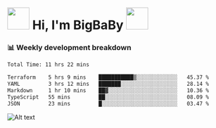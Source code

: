 <!-- Title -->
<h1>
    <img src="https://media.tenor.com/TlyRveJkgo4AAAAi/cloud-cloud-strife.gif" width="50"/>
    Hi, I'm BigBaBy
    <img src="https://media.tenor.com/TlyRveJkgo4AAAAi/cloud-cloud-strife.gif" width="50"/>
</h1>

<h3> 📊 Weekly development breakdown </h3>
<!-- waka-readme-stats -->

<!--START_SECTION:waka-->

```txt
Total Time: 11 hrs 22 mins

Terraform    5 hrs 9 mins    ███████████▒░░░░░░░░░░░░░   45.37 %
YAML         3 hrs 12 mins   ███████░░░░░░░░░░░░░░░░░░   28.14 %
Markdown     1 hr 10 mins    ██▓░░░░░░░░░░░░░░░░░░░░░░   10.36 %
TypeScript   55 mins         ██░░░░░░░░░░░░░░░░░░░░░░░   08.09 %
JSON         23 mins         █░░░░░░░░░░░░░░░░░░░░░░░░   03.47 %
```

<!--END_SECTION:waka-->

![Alt text](https://spotify-recently-played-readme.vercel.app/api?user=21b7yx6vkj66csord5swswvza&count=10&width=1000)
